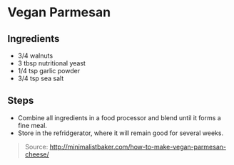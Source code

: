# Vegan Parmesan


## Ingredients

 - 3/4 walnuts
 - 3 tbsp nutritional yeast
 - 1/4 tsp garlic powder
 - 3/4 tsp sea salt

## Steps

 - Combine all ingredients in a food processor and blend until it forms a fine meal.
 - Store in the refridgerator, where it will remain good for several weeks.

> Source: http://minimalistbaker.com/how-to-make-vegan-parmesan-cheese/
